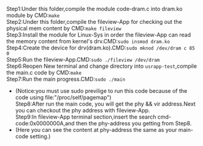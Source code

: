Step1:Under this folder,compile the module code-dram.c into dram.ko module by CMD:`make`  
Step2:Under this folder,compile the fileview-App for checking out the physical mem content by CMD:`make fileview`  
Step3:Install the module for Linux-Sys in order the fileview-App can read the memory content from kernel's drv.CMD:`sudo insmod dram.ko`  
Step4:Create the device for drv(dram.ko).CMD:`sudo mknod /dev/dram c 85 0`  
Step5:Run the fileview-App.CMD:`sudo ./fileview /dev/dram`  
Step6:Reopen New terminal and change directory into `usrapp-test`,compile the main.c code by CMD:`make`  
Step7:Run the main progress.CMD:`sudo ./main`
* (Notice:you must use sudo previlige to run this code because of the code using file:"/proc/self/pagemap")  
Step8:After run the main code, you will get the phy && vir address.Next you can checkout the phy address with fileview-App.  
Step9:In fileview-App terminal section,insert the search cmd-code:0x0000000A,and then the phy-address you getting from Step8.
* (Here you can see the content at phy-address the same as your main-code setting.)  
